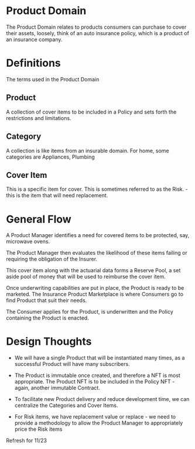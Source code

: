 # Product Domain

The Product Domain relates to products consumers can purchase to cover their assets, loosely, think of an auto insurance policy, which is a product of an insurance company.

# Definitions
The terms used in the Product Domain

## Product
A collection of cover items to be included in a Policy and sets forth the restrictions and limitations.

## Category
A collection is like items from an insurable domain.  For home, some categories are Appliances, Plumbing

## Cover Item 
This is a specific item for cover.  This is sometimes referred to as the Risk. - this is the item that will need replacement.

# General Flow
A Product Manager identifies a need for covered items to be protected, say, microwave ovens.

The Product Manager then evaluates the likelihood of these items failing or requiring the obligation of the Insurer.

This cover item along with the actuarial data forms a Reserve Pool, a set aside pool of money that will be used to reimburse the cover item.

Once underwriting capabilities are put in place, the Product is ready to be marketed.  The Insurance Product Marketplace is where Consumers go to find Product that suit their needs.

The Consumer applies for the Product, is underwritten and the Policy containing the Product is enacted.

# Design Thoughts
- We will have a single Product that will be instantiated many times, as a successful Product will have many subscribers.

- The Product is immutable once created, and therefore a NFT is most appropriate.  The Product NFT is to be included in the Policy NFT - again, another immutable Contract.

- To facilitate new Product delivery and reduce development time, we can centralize the Categories and Cover Items.

- For Risk items, we have replacement value or replace - we need to provide a methodology to allow the Product Manager to appropriately price the Risk items

Refresh for 11/23
